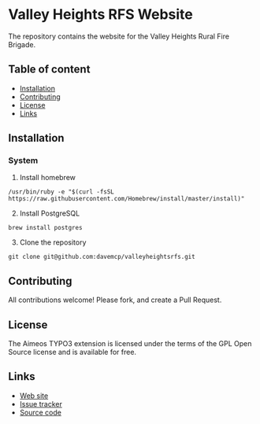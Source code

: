 Valley Heights RFS Website
======================

The repository contains the website for the Valley Heights Rural Fire Brigade.

## Table of content

- [Installation](#installation)
- [Contributing](#contributing)
- [License](#license)
- [Links](#links)

## Installation

### System

1. Install homebrew
```shell
/usr/bin/ruby -e "$(curl -fsSL https://raw.githubusercontent.com/Homebrew/install/master/install)"
```
2. Install PostgreSQL
```shell
brew install postgres
```
3. Clone the repository
```shell
git clone git@github.com:davemcp/valleyheightsrfs.git
```

## Contributing

All contributions welcome! Please fork, and create a Pull Request.

## License

The Aimeos TYPO3 extension is licensed under the terms of the GPL Open Source
license and is available for free.

## Links

* [Web site](https://www.valleyheightsrfb.org/)
* [Issue tracker](https://github.com/davemcp/valleyheightsrfs/issues)
* [Source code](https://github.com/davemcp/valleyheightsrfs)
